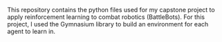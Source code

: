 This repository contains the python files used for my capstone project to apply reinforcement learning to combat robotics (BattleBots). For this project, I used the Gymnasium library to build an environment for each agent to learn in.
